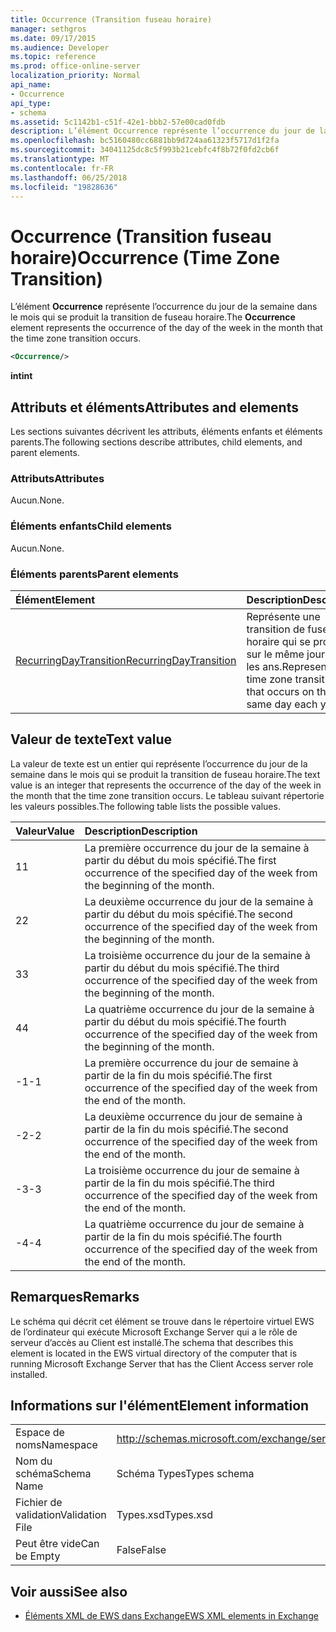 ```yaml
---
title: Occurrence (Transition fuseau horaire)
manager: sethgros
ms.date: 09/17/2015
ms.audience: Developer
ms.topic: reference
ms.prod: office-online-server
localization_priority: Normal
api_name:
- Occurrence
api_type:
- schema
ms.assetid: 5c1142b1-c51f-42e1-bbb2-57e00cad0fdb
description: L’élément Occurrence représente l’occurrence du jour de la semaine dans le mois qui se produit la transition de fuseau horaire.
ms.openlocfilehash: bc5160480cc6881bb9d724aa61323f5717d1f2fa
ms.sourcegitcommit: 34041125dc8c5f993b21cebfc4f8b72f0fd2cb6f
ms.translationtype: MT
ms.contentlocale: fr-FR
ms.lasthandoff: 06/25/2018
ms.locfileid: "19828636"
---
```

# <a name="occurrence-time-zone-transition"></a><span data-ttu-id="b6ee6-103">Occurrence (Transition fuseau horaire)</span><span class="sxs-lookup"><span data-stu-id="b6ee6-103">Occurrence (Time Zone Transition)</span></span>

<span data-ttu-id="b6ee6-104">L’élément **Occurrence** représente l’occurrence du jour de la semaine dans le mois qui se produit la transition de fuseau horaire.</span><span class="sxs-lookup"><span data-stu-id="b6ee6-104">The **Occurrence** element represents the occurrence of the day of the week in the month that the time zone transition occurs.</span></span> 
  
```xml
<Occurrence/>
```

<span data-ttu-id="b6ee6-105">**int**</span><span class="sxs-lookup"><span data-stu-id="b6ee6-105">**int**</span></span>

## <a name="attributes-and-elements"></a><span data-ttu-id="b6ee6-106">Attributs et éléments</span><span class="sxs-lookup"><span data-stu-id="b6ee6-106">Attributes and elements</span></span>

<span data-ttu-id="b6ee6-107">Les sections suivantes décrivent les attributs, éléments enfants et éléments parents.</span><span class="sxs-lookup"><span data-stu-id="b6ee6-107">The following sections describe attributes, child elements, and parent elements.</span></span>
  
### <a name="attributes"></a><span data-ttu-id="b6ee6-108">Attributs</span><span class="sxs-lookup"><span data-stu-id="b6ee6-108">Attributes</span></span>

<span data-ttu-id="b6ee6-109">Aucun.</span><span class="sxs-lookup"><span data-stu-id="b6ee6-109">None.</span></span>
  
### <a name="child-elements"></a><span data-ttu-id="b6ee6-110">Éléments enfants</span><span class="sxs-lookup"><span data-stu-id="b6ee6-110">Child elements</span></span>

<span data-ttu-id="b6ee6-111">Aucun.</span><span class="sxs-lookup"><span data-stu-id="b6ee6-111">None.</span></span>
  
### <a name="parent-elements"></a><span data-ttu-id="b6ee6-112">Éléments parents</span><span class="sxs-lookup"><span data-stu-id="b6ee6-112">Parent elements</span></span>

|<span data-ttu-id="b6ee6-113">**Élément**</span><span class="sxs-lookup"><span data-stu-id="b6ee6-113">**Element**</span></span>|<span data-ttu-id="b6ee6-114">**Description**</span><span class="sxs-lookup"><span data-stu-id="b6ee6-114">**Description**</span></span>|
|:-----|:-----|
|[<span data-ttu-id="b6ee6-115">RecurringDayTransition</span><span class="sxs-lookup"><span data-stu-id="b6ee6-115">RecurringDayTransition</span></span>](recurringdaytransition.md) <br/> |<span data-ttu-id="b6ee6-116">Représente une transition de fuseau horaire qui se produit sur le même jour tous les ans.</span><span class="sxs-lookup"><span data-stu-id="b6ee6-116">Represents a time zone transition that occurs on the same day each year.</span></span>  <br/> |
   
## <a name="text-value"></a><span data-ttu-id="b6ee6-117">Valeur de texte</span><span class="sxs-lookup"><span data-stu-id="b6ee6-117">Text value</span></span>

<span data-ttu-id="b6ee6-118">La valeur de texte est un entier qui représente l’occurrence du jour de la semaine dans le mois qui se produit la transition de fuseau horaire.</span><span class="sxs-lookup"><span data-stu-id="b6ee6-118">The text value is an integer that represents the occurrence of the day of the week in the month that the time zone transition occurs.</span></span> <span data-ttu-id="b6ee6-119">Le tableau suivant répertorie les valeurs possibles.</span><span class="sxs-lookup"><span data-stu-id="b6ee6-119">The following table lists the possible values.</span></span>
  
|<span data-ttu-id="b6ee6-120">**Valeur**</span><span class="sxs-lookup"><span data-stu-id="b6ee6-120">**Value**</span></span>|<span data-ttu-id="b6ee6-121">**Description**</span><span class="sxs-lookup"><span data-stu-id="b6ee6-121">**Description**</span></span>|
|:-----|:-----|
|<span data-ttu-id="b6ee6-122">1</span><span class="sxs-lookup"><span data-stu-id="b6ee6-122">1</span></span>  <br/> |<span data-ttu-id="b6ee6-123">La première occurrence du jour de la semaine à partir du début du mois spécifié.</span><span class="sxs-lookup"><span data-stu-id="b6ee6-123">The first occurrence of the specified day of the week from the beginning of the month.</span></span>  <br/> |
|<span data-ttu-id="b6ee6-124">2</span><span class="sxs-lookup"><span data-stu-id="b6ee6-124">2</span></span>  <br/> |<span data-ttu-id="b6ee6-125">La deuxième occurrence du jour de la semaine à partir du début du mois spécifié.</span><span class="sxs-lookup"><span data-stu-id="b6ee6-125">The second occurrence of the specified day of the week from the beginning of the month.</span></span>  <br/> |
|<span data-ttu-id="b6ee6-126">3</span><span class="sxs-lookup"><span data-stu-id="b6ee6-126">3</span></span>  <br/> |<span data-ttu-id="b6ee6-127">La troisième occurrence du jour de la semaine à partir du début du mois spécifié.</span><span class="sxs-lookup"><span data-stu-id="b6ee6-127">The third occurrence of the specified day of the week from the beginning of the month.</span></span>  <br/> |
|<span data-ttu-id="b6ee6-128">4</span><span class="sxs-lookup"><span data-stu-id="b6ee6-128">4</span></span>  <br/> |<span data-ttu-id="b6ee6-129">La quatrième occurrence du jour de la semaine à partir du début du mois spécifié.</span><span class="sxs-lookup"><span data-stu-id="b6ee6-129">The fourth occurrence of the specified day of the week from the beginning of the month.</span></span>  <br/> |
|<span data-ttu-id="b6ee6-130">-1</span><span class="sxs-lookup"><span data-stu-id="b6ee6-130">-1</span></span>  <br/> |<span data-ttu-id="b6ee6-131">La première occurrence du jour de semaine à partir de la fin du mois spécifié.</span><span class="sxs-lookup"><span data-stu-id="b6ee6-131">The first occurrence of the specified day of the week from the end of the month.</span></span>  <br/> |
|<span data-ttu-id="b6ee6-132">-2</span><span class="sxs-lookup"><span data-stu-id="b6ee6-132">-2</span></span>  <br/> |<span data-ttu-id="b6ee6-133">La deuxième occurrence du jour de semaine à partir de la fin du mois spécifié.</span><span class="sxs-lookup"><span data-stu-id="b6ee6-133">The second occurrence of the specified day of the week from the end of the month.</span></span>  <br/> |
|<span data-ttu-id="b6ee6-134">-3</span><span class="sxs-lookup"><span data-stu-id="b6ee6-134">-3</span></span>  <br/> |<span data-ttu-id="b6ee6-135">La troisième occurrence du jour de semaine à partir de la fin du mois spécifié.</span><span class="sxs-lookup"><span data-stu-id="b6ee6-135">The third occurrence of the specified day of the week from the end of the month.</span></span>  <br/> |
|<span data-ttu-id="b6ee6-136">-4</span><span class="sxs-lookup"><span data-stu-id="b6ee6-136">-4</span></span>  <br/> |<span data-ttu-id="b6ee6-137">La quatrième occurrence du jour de semaine à partir de la fin du mois spécifié.</span><span class="sxs-lookup"><span data-stu-id="b6ee6-137">The fourth occurrence of the specified day of the week from the end of the month.</span></span>  <br/> |
   
## <a name="remarks"></a><span data-ttu-id="b6ee6-138">Remarques</span><span class="sxs-lookup"><span data-stu-id="b6ee6-138">Remarks</span></span>

<span data-ttu-id="b6ee6-139">Le schéma qui décrit cet élément se trouve dans le répertoire virtuel EWS de l’ordinateur qui exécute Microsoft Exchange Server qui a le rôle de serveur d’accès au Client est installé.</span><span class="sxs-lookup"><span data-stu-id="b6ee6-139">The schema that describes this element is located in the EWS virtual directory of the computer that is running Microsoft Exchange Server that has the Client Access server role installed.</span></span>
  
## <a name="element-information"></a><span data-ttu-id="b6ee6-140">Informations sur l'élément</span><span class="sxs-lookup"><span data-stu-id="b6ee6-140">Element information</span></span>

|||
|:-----|:-----|
|<span data-ttu-id="b6ee6-141">Espace de noms</span><span class="sxs-lookup"><span data-stu-id="b6ee6-141">Namespace</span></span>  <br/> |http://schemas.microsoft.com/exchange/services/2006/types  <br/> |
|<span data-ttu-id="b6ee6-142">Nom du schéma</span><span class="sxs-lookup"><span data-stu-id="b6ee6-142">Schema Name</span></span>  <br/> |<span data-ttu-id="b6ee6-143">Schéma Types</span><span class="sxs-lookup"><span data-stu-id="b6ee6-143">Types schema</span></span>  <br/> |
|<span data-ttu-id="b6ee6-144">Fichier de validation</span><span class="sxs-lookup"><span data-stu-id="b6ee6-144">Validation File</span></span>  <br/> |<span data-ttu-id="b6ee6-145">Types.xsd</span><span class="sxs-lookup"><span data-stu-id="b6ee6-145">Types.xsd</span></span>  <br/> |
|<span data-ttu-id="b6ee6-146">Peut être vide</span><span class="sxs-lookup"><span data-stu-id="b6ee6-146">Can be Empty</span></span>  <br/> |<span data-ttu-id="b6ee6-147">False</span><span class="sxs-lookup"><span data-stu-id="b6ee6-147">False</span></span>  <br/> |
   
## <a name="see-also"></a><span data-ttu-id="b6ee6-148">Voir aussi</span><span class="sxs-lookup"><span data-stu-id="b6ee6-148">See also</span></span>

- [<span data-ttu-id="b6ee6-149">Éléments XML de EWS dans Exchange</span><span class="sxs-lookup"><span data-stu-id="b6ee6-149">EWS XML elements in Exchange</span></span>](ews-xml-elements-in-exchange.md)

